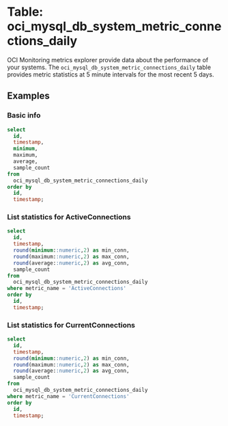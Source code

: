 # Table: oci_mysql_db_system_metric_connections_daily

OCI Monitoring metrics explorer provide data about the performance of your systems.  The `oci_mysql_db_system_metric_connections_daily` table provides metric statistics at 5 minute intervals for the most recent 5 days.

## Examples

### Basic info

```sql
select
  id,
  timestamp,
  minimum,
  maximum,
  average,
  sample_count
from
  oci_mysql_db_system_metric_connections_daily
order by
  id,
  timestamp;
```

### List statistics for ActiveConnections

```sql
select
  id,
  timestamp,
  round(minimum::numeric,2) as min_conn,
  round(maximum::numeric,2) as max_conn,
  round(average::numeric,2) as avg_conn,
  sample_count
from
  oci_mysql_db_system_metric_connections_daily
where metric_name = 'ActiveConnections'
order by
  id,
  timestamp;
```

### List statistics for CurrentConnections

```sql
select
  id,
  timestamp,
  round(minimum::numeric,2) as min_conn,
  round(maximum::numeric,2) as max_conn,
  round(average::numeric,2) as avg_conn,
  sample_count
from
  oci_mysql_db_system_metric_connections_daily
where metric_name = 'CurrentConnections'
order by
  id,
  timestamp;
```